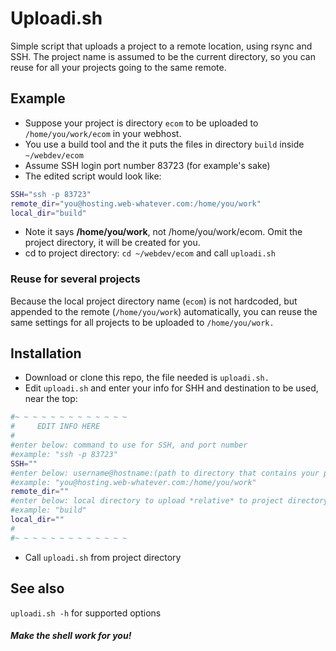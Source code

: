 # Uploadi.sh

Simple script that uploads a project to a remote location, using rsync and SSH. The project name is assumed to be the current directory, so you can reuse for all your projects going to the same remote.

## Example

- Suppose your project is directory `ecom` to be uploaded to `/home/you/work/ecom` in your webhost.
- You use a build tool and the it puts the files in directory `build` inside `~/webdev/ecom`
- Assume SSH login port number 83723 (for example's sake)
- The edited script would look like:
```bash
SSH="ssh -p 83723"
remote_dir="you@hosting.web-whatever.com:/home/you/work"
local_dir="build"
```
- Note it says **/home/you/work**, not /home/you/work/ecom. Omit the project directory, it will be created for you.
- cd to project directory: `cd ~/webdev/ecom` and call `uploadi.sh`

### Reuse for several projects

Because the local project directory name (`ecom`) is not hardcoded, but appended to the remote (`/home/you/work`) automatically, you can reuse the same settings for all projects to be uploaded to `/home/you/work.`

## Installation

- Download or clone this repo, the file needed is `uploadi.sh.`
- Edit `uploadi.sh` and enter your info for SHH and destination to be used, near the top:
```bash
#~ ~ ~ ~ ~ ~ ~ ~ ~ ~ ~ ~ ~
#     EDIT INFO HERE
#
#enter below: command to use for SSH, and port number
#example: "ssh -p 83723"
SSH=""
#enter below: username@hostname:(path to directory that contains your projects)
#example: "you@hosting.web-whatever.com:/home/you/work"
remote_dir=""
#enter below: local directory to upload *relative* to project directory
#example: "build"
local_dir=""
#
#~ ~ ~ ~ ~ ~ ~ ~ ~ ~ ~ ~ ~
```
- Call `uploadi.sh` from project directory

## See also

`uploadi.sh -h` for supported options

#### _Make the shell work for you!_

